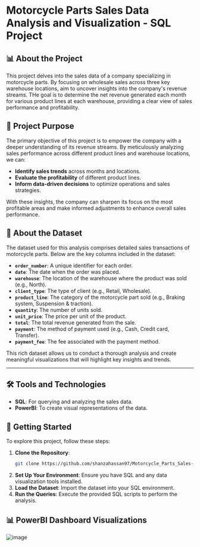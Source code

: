 # Motorcycle Parts Sales Data Analysis and Visualization - SQL Project

## 📊 About the Project
This project delves into the sales data of a company specializing in motorcycle parts. By focusing on wholesale sales across three key warehouse locations, aim to uncover insights into the company's revenue streams. THe goal is to determine the net revenue generated each month for various product lines at each warehouse, providing a clear view of sales performance and profitability.

## 🎯 Project Purpose
The primary objective of this project is to empower the company with a deeper understanding of its revenue streams. By meticulously analyzing sales performance across different product lines and warehouse locations, we can:

- **Identify sales trends** across months and locations.
- **Evaluate the profitability** of different product lines.
- **Inform data-driven decisions** to optimize operations and sales strategies.

With these insights, the company can sharpen its focus on the most profitable areas and make informed adjustments to enhance overall sales performance.

## 📁 About the Dataset
The dataset used for this analysis comprises detailed sales transactions of motorcycle parts. Below are the key columns included in the dataset:

- **`order_number`**: A unique identifier for each order.
- **`date`**: The date when the order was placed.
- **`warehouse`**: The location of the warehouse where the product was sold (e.g., North).
- **`client_type`**: The type of client (e.g., Retail, Wholesale).
- **`product_line`**: The category of the motorcycle part sold (e.g., Braking system, Suspension & traction).
- **`quantity`**: The number of units sold.
- **`unit_price`**: The price per unit of the product.
- **`total`**: The total revenue generated from the sale.
- **`payment`**: The method of payment used (e.g., Cash, Credit card, Transfer).
- **`payment_fee`**: The fee associated with the payment method.

This rich dataset allows us to conduct a thorough analysis and create meaningful visualizations that will highlight key insights and trends.

---

## 🛠️ Tools and Technologies
- **SQL**: For querying and analyzing the sales data.
- **PowerBI**: To create visual representations of the data.


## 🚀 Getting Started
To explore this project, follow these steps:

1. **Clone the Repository**: 
    ```bash
    git clone https://github.com/shanzahassan97/Motorcycle_Parts_Sales-Data-Analysis-and-Visualization-SQL-PROJECT.git
    ```
2. **Set Up Your Environment**: Ensure you have SQL and any data visualization tools installed.
3. **Load the Dataset**: Import the dataset into your SQL environment.
4. **Run the Queries**: Execute the provided SQL scripts to perform the analysis.

## 📊 PowerBI Dashboard Visualizations
![image](https://github.com/user-attachments/assets/f575f08d-43fa-404f-af2e-7e553ccfeffe)





